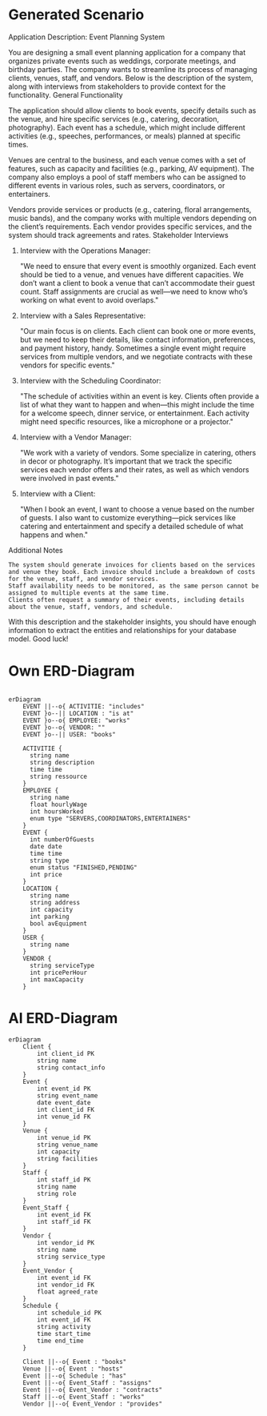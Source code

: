 # Generated Scenario

Application Description: Event Planning System

You are designing a small event planning application for a company that organizes private events such as weddings, corporate meetings, and birthday parties. The company wants to streamline its process of managing clients, venues, staff, and vendors. Below is the description of the system, along with interviews from stakeholders to provide context for the functionality.
General Functionality

The application should allow clients to book events, specify details such as the venue, and hire specific services (e.g., catering, decoration, photography). Each event has a schedule, which might include different activities (e.g., speeches, performances, or meals) planned at specific times.

Venues are central to the business, and each venue comes with a set of features, such as capacity and facilities (e.g., parking, AV equipment). The company also employs a pool of staff members who can be assigned to different events in various roles, such as servers, coordinators, or entertainers.

Vendors provide services or products (e.g., catering, floral arrangements, music bands), and the company works with multiple vendors depending on the client’s requirements. Each vendor provides specific services, and the system should track agreements and rates.
Stakeholder Interviews

1. Interview with the Operations Manager:

   "We need to ensure that every event is smoothly organized. Each event should be tied to a venue, and venues have different capacities. We don’t want a client to book a venue that can’t accommodate their guest count. Staff assignments are crucial as well—we need to know who’s working on what event to avoid overlaps."

2. Interview with a Sales Representative:

   "Our main focus is on clients. Each client can book one or more events, but we need to keep their details, like contact information, preferences, and payment history, handy. Sometimes a single event might require services from multiple vendors, and we negotiate contracts with these vendors for specific events."

3. Interview with the Scheduling Coordinator:

   "The schedule of activities within an event is key. Clients often provide a list of what they want to happen and when—this might include the time for a welcome speech, dinner service, or entertainment. Each activity might need specific resources, like a microphone or a projector."

4. Interview with a Vendor Manager:

   "We work with a variety of vendors. Some specialize in catering, others in decor or photography. It’s important that we track the specific services each vendor offers and their rates, as well as which vendors were involved in past events."

5. Interview with a Client:

   "When I book an event, I want to choose a venue based on the number of guests. I also want to customize everything—pick services like catering and entertainment and specify a detailed schedule of what happens and when."

Additional Notes

    The system should generate invoices for clients based on the services and venue they book. Each invoice should include a breakdown of costs for the venue, staff, and vendor services.
    Staff availability needs to be monitored, as the same person cannot be assigned to multiple events at the same time.
    Clients often request a summary of their events, including details about the venue, staff, vendors, and schedule.

With this description and the stakeholder insights, you should have enough information to extract the entities and relationships for your database model. Good luck!

# Own ERD-Diagram

```mermaid

erDiagram
    EVENT ||--o{ ACTIVITIE: "includes"
    EVENT }o--|| LOCATION : "is at"
    EVENT }o--o{ EMPLOYEE: "works"
    EVENT }o--o{ VENDOR: ""
    EVENT }o--|| USER: "books"

    ACTIVITIE {
      string name
      string description
      time time
      string ressource
    }
    EMPLOYEE {
      string name
      float hourlyWage
      int hoursWorked
      enum type "SERVERS,COORDINATORS,ENTERTAINERS"
    }
    EVENT {
      int numberOfGuests
      date date
      time time
      string type
      enum status "FINISHED,PENDING"
      int price
    }
    LOCATION {
      string name
      string address
      int capacity
      int parking
      bool avEquipment
    }
    USER {
      string name
    }
    VENDOR {
      string serviceType
      int pricePerHour
      int maxCapacity
    }
```

# AI ERD-Diagram

```mermaid
erDiagram
    Client {
        int client_id PK
        string name
        string contact_info
    }
    Event {
        int event_id PK
        string event_name
        date event_date
        int client_id FK
        int venue_id FK
    }
    Venue {
        int venue_id PK
        string venue_name
        int capacity
        string facilities
    }
    Staff {
        int staff_id PK
        string name
        string role
    }
    Event_Staff {
        int event_id FK
        int staff_id FK
    }
    Vendor {
        int vendor_id PK
        string name
        string service_type
    }
    Event_Vendor {
        int event_id FK
        int vendor_id FK
        float agreed_rate
    }
    Schedule {
        int schedule_id PK
        int event_id FK
        string activity
        time start_time
        time end_time
    }

    Client ||--o{ Event : "books"
    Venue ||--o{ Event : "hosts"
    Event ||--o{ Schedule : "has"
    Event ||--o{ Event_Staff : "assigns"
    Event ||--o{ Event_Vendor : "contracts"
    Staff ||--o{ Event_Staff : "works"
    Vendor ||--o{ Event_Vendor : "provides"
```
